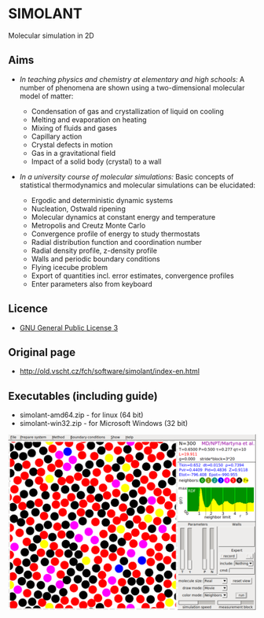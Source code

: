 # SIMOLANT

Molecular simulation in 2D

## Aims

* _In teaching physics and chemistry at elementary and high schools:_ A number of phenomena are shown using a two-dimensional molecular model of matter:

  * Condensation of gas and crystallization of liquid on cooling
  * Melting and evaporation on heating
  * Mixing of fluids and gases
  * Capillary action
  * Crystal defects in motion
  * Gas in a gravitational field
  * Impact of a solid body (crystal) to a wall

* _In a university course of molecular simulations:_ Basic concepts of statistical thermodynamics and molecular simulations can be elucidated:

  * Ergodic and deterministic dynamic systems
  * Nucleation, Ostwald ripening
  * Molecular dynamics at constant energy and temperature
  * Metropolis and Creutz Monte Carlo
  * Convergence profile of energy to study thermostats
  * Radial distribution function and coordination number
  * Radial density profile, z-density profile
  * Walls and periodic boundary conditions
  * Flying icecube problem
  * Export of quantities incl. error estimates, convergence profiles
  * Enter parameters also from keyboard

## Licence

* [GNU General Public License 3](https://www.gnu.org/licenses/gpl-3.0.html)

## Original page

* http://old.vscht.cz/fch/software/simolant/index-en.html

## Executables (including guide)

* simolant-amd64.zip - for linux (64 bit)
* simolant-win32.zip - for Microsoft Windows (32 bit)


![SIMOLANT](screenshot.png)
